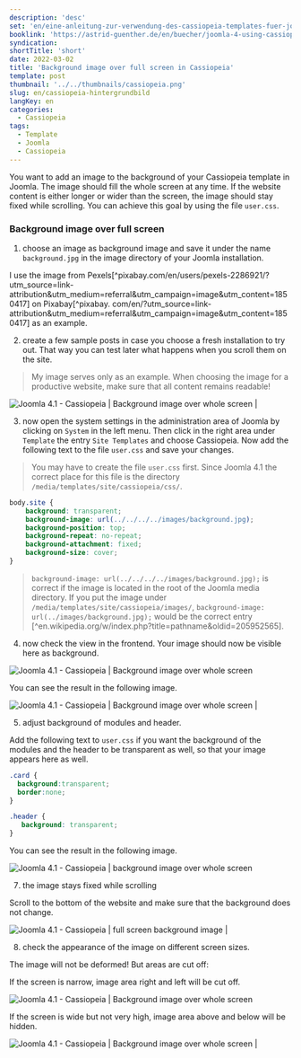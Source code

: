 ```yaml
---
description: 'desc'
set: 'en/eine-anleitung-zur-verwendung-des-cassiopeia-templates-fuer-joomla-4-themen'
booklink: 'https://astrid-guenther.de/en/buecher/joomla-4-using-cassiopeia'
syndication:
shortTitle: 'short'
date: 2022-03-02
title: 'Background image over full screen in Cassiopeia'
template: post
thumbnail: '../../thumbnails/cassiopeia.png'
slug: en/cassiopeia-hintergrundbild
langKey: en
categories:
  - Cassiopeia
tags:
  - Template
  - Joomla
  - Cassiopeia
---
```











You want to add an image to the background of your Cassiopeia template in Joomla. The image should fill the whole screen at any time. If the website content is either longer or wider than the screen, the image should stay fixed while scrolling. You can achieve this goal by using the file `user.css`. <!-- \index{background image} -->

### Background image over full screen

1. choose an image as background image and save it under the name `background.jpg` in the image directory of your Joomla installation.

I use the image from Pexels[^pixabay.com/en/users/pexels-2286921/?utm_source=link-attribution&amp;utm_medium=referral&amp;utm_campaign=image&amp;utm_content=1850417] on Pixabay[^pixabay. com/en/?utm_source=link-attribution&amp;utm_medium=referral&amp;utm_campaign=image&amp;utm_content=1850417] as an example.

2. create a few sample posts in case you choose a fresh installation to try out. That way you can test later what happens when you scroll them on the site.

> My image serves only as an example. When choosing the image for a productive website, make sure that all content remains readable!

![Joomla 4.1 - Cassiopeia | Background image over whole screen | ](/images/c1_hintergrund.png)

3. now open the system settings in the administration area of Joomla by clicking on `System` in the left menu. Then click in the right area under `Template` the entry `Site Templates` and choose Cassiopeia. Now add the following text to the file `user.css` and save your changes.

> You may have to create the file `user.css` first. Since Joomla 4.1 the correct place for this file is the directory `/media/templates/site/cassiopeia/css/`.

```css
body.site {
	background: transparent;
	background-image: url(../../../../images/background.jpg);
	background-position: top;
	background-repeat: no-repeat;
	background-attachment: fixed;
	background-size: cover;
}
```

> `background-image: url(../../../../images/background.jpg);` is correct if the image is located in the root of the Joomla media directory. If you put the image under `/media/templates/site/cassiopeia/images/`, `background-image: url(../images/background.jpg);` would be the correct entry [^en.wikipedia.org/w/index.php?title=pathname&oldid=205952565].

4. now check the view in the frontend. Your image should now be visible here as background.

![Joomla 4.1 - Cassiopeia | Background image over whole screen ](/images/c2_hintergrund.png)

You can see the result in the following image.

![Joomla 4.1 - Cassiopeia | Background image over whole screen | ](/images/c3_hintergrund.png)

5. adjust background of modules and header.

Add the following text to `user.css` if you want the background of the modules and the header to be transparent as well, so that your image appears here as well.

```css
.card {
  background:transparent;
  border:none;
}

.header {
   background: transparent;
}
```
You can see the result in the following image.

![Joomla 4.1 - Cassiopeia | background image over whole screen ](/images/c4_hintergrund.png)

7. the image stays fixed while scrolling

Scroll to the bottom of the website and make sure that the background does not change.

![Joomla 4.1 - Cassiopeia | full screen background image | ](/images/c5_hintergrund.png)

8. check the appearance of the image on different screen sizes.

The image will not be deformed! But areas are cut off:

If the screen is narrow, image area right and left will be cut off.

![Joomla 4.1 - Cassiopeia | Background image over whole screen ](/images/c6_hintergrund.png)

If the screen is wide but not very high, image area above and below will be hidden.

![Joomla 4.1 - Cassiopeia | Background image over whole screen | ](/images/c6a_hintergrund.png)
<img src="https://vg05.met.vgwort.de/na/7612d32f83da4248a09815fd0a6ef730" width="1" height="1" alt="">
